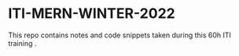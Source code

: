 # ITI-MERN-WINTER-2022
This repo contains notes and code snippets taken during this 60h ITI training .
